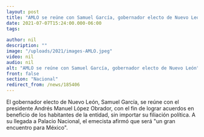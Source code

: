 ```yaml
---
layout: post
title: "AMLO se reúne con Samuel García, gobernador electo de Nuevo León"
date: 2021-07-07T15:24:00.000-06:00
tags:
  
author: nil
description: ""
image: "/uploads/2021/images-AMLO.jpeg"
video: nil
audio: nil
alt: "AMLO se reúne con Samuel García, gobernador electo de Nuevo León"
front: false
section: "Nacional"
redirect_from: /news/185406
---
```


El gobernador electo de Nuevo León, Samuel García, se reúne con el presidente Andrés Manuel López Obrador, con el fin de lograr acuerdos en beneficio de los habitantes de la entidad, sin importar su filiación política. A su llegada a Palacio Nacional, el emecista afirmó que será "un gran encuentro para México".  

